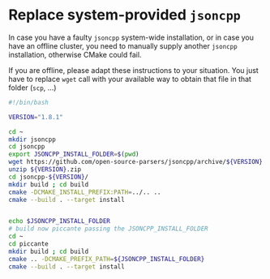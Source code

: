 # Replace system-provided `jsoncpp`

In case you have a faulty `jsoncpp` system-wide installation, or in case you have an offline cluster, you need to manually supply another `jsoncpp` installation, otherwise CMake could fail.

If you are offline, please adapt these instructions to your situation. You just have to replace `wget` call with your available way to obtain that file in that folder (`scp`, ...)

```bash
#!/bin/bash

VERSION="1.8.1"

cd ~
mkdir jsoncpp
cd jsoncpp
export JSONCPP_INSTALL_FOLDER=$(pwd)
wget https://github.com/open-source-parsers/jsoncpp/archive/${VERSION}.zip
unzip ${VERSION}.zip
cd jsoncpp-${VERSION}/
mkdir build ; cd build
cmake -DCMAKE_INSTALL_PREFIX:PATH=../.. ..
cmake --build . --target install


echo $JSONCPP_INSTALL_FOLDER
# build now piccante passing the JSONCPP_INSTALL_FOLDER
cd ~
cd piccante
mkdir build ; cd build
cmake .. -DCMAKE_PREFIX_PATH=${JSONCPP_INSTALL_FOLDER}
cmake --build . --target install
```
